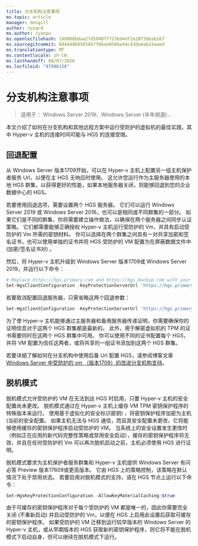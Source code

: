 ```yaml
---
title: 分支机构注意事项
ms.topic: article
manager: dongill
author: rpsqrd
ms.author: ryanpu
ms.openlocfilehash: 140888bdaa27d5040ff723b94df2e28f3bbab167
ms.sourcegitcommit: 68444968565667f86ee0586ed4c43da4ab24aaed
ms.translationtype: MT
ms.contentlocale: zh-CN
ms.lasthandoff: 08/07/2020
ms.locfileid: "87996158"
---
```

# <a name="branch-office-considerations"></a>分支机构注意事项

> 适用于： Windows Server 2019、Windows Server (半年频道) 、

本文介绍了如何在分支机构和其他远程方案中运行受防护的虚拟机的最佳实践，其中 Hyper-v 主机的连接时间可能与 HGS 的连接受限。

## <a name="fallback-configuration"></a>回退配置

从 Windows Server 版本1709开始，可以在 Hyper-v 主机上配置另一组主机保护者服务 Url，以便在主 HGS 无响应时使用。
这允许您运行作为主服务器使用的本地 HGS 群集，以获得更好的性能，如果本地服务器关闭，则能够回退到您的企业数据中心的 HGS。

若要使用回退选项，需要设置两个 HGS 服务器。 它们可以运行 Windows Server 2019 或 Windows Server 2016，也可以是相同或不同群集的一部分。 如果它们是不同的群集，你将需要建立操作做法，以确保在两个服务器之间同步认证策略。 它们都需要能够正确授权 Hyper-v 主机运行受防护的 Vm，并具有启动受防护的 Vm 所需的密钥材料。 你可以选择在两个群集之间具有一对共享加密和签名证书，也可以使用单独的证书并将 HGS 受防护的 VM 配置为在屏蔽数据文件中 (加密/签名证书对) 。

然后，将 Hyper-v 主机升级到 Windows Server 版本1709或 Windows Server 2019，并运行以下命令：
```powershell
# Replace https://hgs.primary.com and https://hgs.backup.com with your own domain names and protocols
Set-HgsClientConfiguration -KeyProtectionServerUrl 'https://hgs.primary.com/KeyProtection' -AttestationServerUrl 'https://hgs.primary.com/Attestation' -FallbackKeyProtectionServerUrl 'https://hgs.backup.com/KeyProtection' -FallbackAttestationServerUrl 'https://hgs.backup.com/Attestation'
```

若要取消配置回退服务器，只需省略这两个回退参数：
```powershell
Set-HgsClientConfiguration -KeyProtectionServerUrl 'https://hgs.primary.com/KeyProtection' -AttestationServerUrl 'https://hgs.primary.com/Attestation'
```

为了使 Hyper-v 主机能够通过主服务器和备用服务器传递证明，你需要确保你的证明信息对于这两个 HGS 群集都是最新的。
此外，用于解密虚拟机的 TPM 的证书需要同时在这两个 HGS 群集中可用。
你可以使用不同的证书配置每个 HGS，并将 VM 配置为信任这两者，或将共享的一组证书添加到这两个 HGS 群集。

若要详细了解如何在分支机构中使用后备 Url 配置 HGS，请参阅博客文章[Windows Server 中受防护的 vm （版本1709）的改进分支机构支持](/archive/blogs/datacentersecurity/improved-branch-office-support-for-shielded-vms-in-windows-server-version-1709)。


## <a name="offline-mode"></a>脱机模式

脱机模式允许受防护的 VM 在无法到达 HGS 时启用，只要 Hyper-v 主机的安全配置尚未更改。
脱机模式通过在 Hyper-v 主机上缓存 VM TPM 密钥保护程序的特殊版本来运行。
使用基于虚拟化的安全标识密钥) ，将密钥保护程序加密为主机 (当前的安全配置。
如果主机无法与 HGS 通信，而且其安全配置未更改，它将能够使用缓存的密钥保护程序启动受防护的 VM。
当系统上的安全设置发生更改时（例如正在应用的新代码完整性策略或禁用安全启动），缓存的密钥保护程序将无效，并且在任何受防护的 Vm 可以再次脱机启动之前，主机必须使用 HGS 进行证明。

脱机模式要求为主机保护者服务群集和 Hyper-v 主机提供 Windows Server 有问必答 Preview 版本17609或更高版本。
它由 HGS 上的策略控制，该策略在默认情况下处于禁用状态。
若要启用对脱机模式的支持，请在 HGS 节点上运行以下命令：

```powershell
Set-HgsKeyProtectionConfiguration -AllowKeyMaterialCaching:$true
```

由于可缓存的密钥保护程序对于每个受防护的 VM 都是唯一的，因此你需要完全关闭 (不重新启动) 并启动受防护的 Vm，以便在 HGS 上启用此设置后获取可缓存的密钥保护程序。
如果受防护的 VM 迁移到运行较早版本的 Windows Server 的 Hyper-v 主机，或从早期版本的 HGS 获取新的密钥保护程序，则它将不能在脱机模式下启动自身，但可以继续在脱机模式下运行。